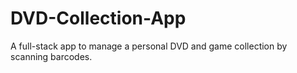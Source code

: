 # DVD-Collection-App
A full-stack app to manage a personal DVD and game collection by scanning barcodes.
